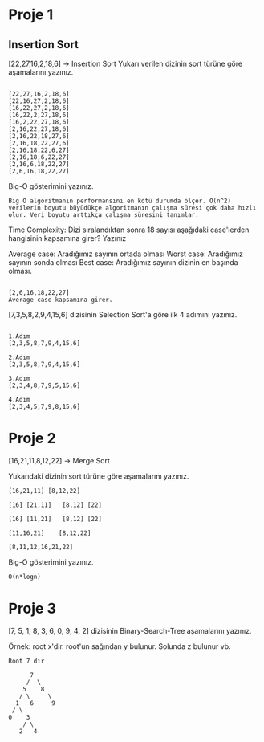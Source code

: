 # Proje 1
## Insertion Sort

[22,27,16,2,18,6] -> Insertion Sort
Yukarı verilen dizinin sort türüne göre aşamalarını yazınız.
```

[22,27,16,2,18,6]
[22,16,27,2,18,6]
[16,22,27,2,18,6]
[16,22,2,27,18,6]
[16,2,22,27,18,6]
[2,16,22,27,18,6]
[2,16,22,18,27,6]
[2,16,18,22,27,6]
[2,16,18,22,6,27]
[2,16,18,6,22,27]
[2,16,6,18,22,27]
[2,6,16,18,22,27]

```


Big-O gösterimini yazınız.

```
Big O algoritmanın performansını en kötü durumda ölçer. O(n^2) verilerin boyutu büyüdükçe algoritmanın çalışma süresi çok daha hızlı olur. Veri boyutu arttıkça çalışma süresini tanımlar.
```


Time Complexity: Dizi sıralandıktan sonra 18 sayısı aşağıdaki case'lerden hangisinin kapsamına girer? Yazınız


Average case: Aradığımız sayının ortada olması
Worst case: Aradığımız sayının sonda olması
Best case: Aradığımız sayının dizinin en başında olması.

```

[2,6,16,18,22,27]
Average case kapsamına girer.
```




[7,3,5,8,2,9,4,15,6] dizisinin Selection Sort'a göre ilk 4 adımını yazınız.

```

1.Adım
[2,3,5,8,7,9,4,15,6]

2.Adım
[2,3,5,8,7,9,4,15,6]

3.Adım
[2,3,4,8,7,9,5,15,6]

4.Adım
[2,3,4,5,7,9,8,15,6]
```


# Proje 2

[16,21,11,8,12,22] -> Merge Sort

Yukarıdaki dizinin sort türüne göre aşamalarını yazınız.

```
[16,21,11] [8,12,22]

[16] [21,11]   [8,12] [22]

[16] [11,21]   [8,12] [22]

[11,16,21]    [8,12,22]

[8,11,12,16,21,22]
```


Big-O gösterimini yazınız. 

```
O(n*logn)

```

# Proje 3

[7, 5, 1, 8, 3, 6, 0, 9, 4, 2] dizisinin Binary-Search-Tree aşamalarını yazınız.

Örnek: root x'dir. root'un sağından y bulunur. Solunda z bulunur vb.

```
Root 7 dir

      7
     /  \
    5    8
   / \     \
  1   6     9
 / \
0    3
    / \
   2   4


```



